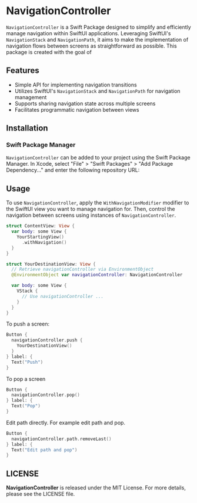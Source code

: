 
# NavigationController

`NavigationController` is a Swift Package designed to simplify and efficiently manage navigation within SwiftUI applications. Leveraging SwiftUI's `NavigationStack` and `NavigationPath`, it aims to make the implementation of navigation flows between screens as straightforward as possible. This package is created with the goal of


## Features

- Simple API for implementing navigation transitions
- Utilizes SwiftUI's `NavigationStack` and `NavigationPath` for navigation management
- Supports sharing navigation state across multiple screens
- Facilitates programmatic navigation between views

## Installation

### Swift Package Manager

`NavigationController` can be added to your project using the Swift Package Manager. In Xcode, select "File" > "Swift Packages" > "Add Package Dependency..." and enter the following repository URL:


## Usage

To use `NavigationController`, apply the `WithNavigationModifier` modifier to the SwiftUI view you want to manage navigation for. Then, control the navigation between screens using instances of `NavigationController`.

```swift
struct ContentView: View {
  var body: some View {
    YourStartingView()
      .withNavigation()
  }
}

struct YourDestinationView: View {
  // Retrieve navigationController via EnvironmentObject
  @EnvironmentObject var navigationController: NavigationController

  var body: some View {
    VStack {
      // Use navigationController ...
    }
  }
}
```

To push a screen:

```swift
Button {
  navigationController.push { 
    YourDestinationView() 
  }
} label: {
  Text("Push")
}
```

To pop a screen

```swift
Button {
  navigationController.pop()
} label: {
  Text("Pop")
}
```

Edit path directly. For example edit path and pop.

```swift
Button {
  navigationController.path.removeLast()
} label: {
  Text("Edit path and pop")
}
```

## LICENSE
**NavigationController** is released under the MIT License. For more details, please see the LICENSE file.




